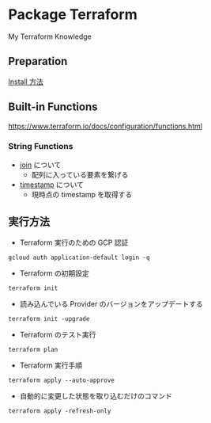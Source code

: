 # Package Terraform

My Terraform Knowledge

## Preparation

[Install 方法](./_install/README.md)

## Built-in Functions

https://www.terraform.io/docs/configuration/functions.html

### String Functions

+ [join](./func_join) について
  + 配列に入っている要素を繋げる
+ [timestamp](./func_timestamp) について
  + 現時点の timestamp を取得する

## 実行方法

+ Terraform 実行のための GCP 認証

```
gcloud auth application-default login -q
```

+ Terraform の初期設定

```
terraform init
```

+ 読み込んでいる Provider のバージョンをアップデートする

```
terraform init -upgrade
```

+ Terraform のテスト実行

```
terraform plan
```

+ Terraform 実行手順

```
terraform apply --auto-approve
```

+ 自動的に変更した状態を取り込むだけのコマンド

```
terraform apply -refresh-only
```

